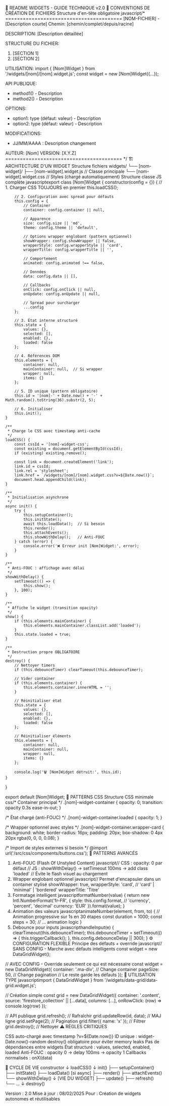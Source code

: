 📖 README WIDGETS - GUIDE TECHNIQUE v2.0
📝 CONVENTIONS DE CRÉATION DE FICHIERS
Structure d'en-tête obligatoire
javascript/* ========================================
   [NOM-FICHIER] - [Description courte]
   Chemin: [chemin/complet/depuis/racine]
   
   DESCRIPTION:
   [Description détaillée]
   
   STRUCTURE DU FICHIER:
   1. [SECTION 1]
   2. [SECTION 2]
   
   UTILISATION:
   import { [Nom]Widget } from '/widgets/[nom]/[nom].widget.js';
   const widget = new [Nom]Widget({...});
   
   API PUBLIQUE:
   - method1() - Description
   - method2() - Description
   
   OPTIONS:
   - option1: type (défaut: valeur) - Description
   - option2: type (défaut: valeur) - Description
   
   MODIFICATIONS:
   - JJ/MM/AAAA : Description changement
   
   AUTEUR: [Nom]
   VERSION: [X.Y.Z]
   ======================================== */
🏗️ ARCHITECTURE D'UN WIDGET
Structure fichiers
widgets/
└── [nom-widget]/
    ├── [nom-widget].widget.js   // Classe principale
    └── [nom-widget].widget.css  // Styles (chargé automatiquement)
Structure classe JS complète
javascriptexport class [Nom]Widget {
    constructor(config = {}) {
        // 1. Charger CSS TOUJOURS en premier
        this.loadCSS();
        
        // 2. Configuration avec spread pour défauts
        this.config = {
            // Container
            container: config.container || null,
            
            // Apparence
            size: config.size || 'md',
            theme: config.theme || 'default',
            
            // Options wrapper englobant (pattern optionnel)
            showWrapper: config.showWrapper || false,
            wrapperStyle: config.wrapperStyle || 'card',
            wrapperTitle: config.wrapperTitle || '',
            
            // Comportement
            animated: config.animated !== false,
            
            // Données
            data: config.data || [],
            
            // Callbacks
            onClick: config.onClick || null,
            onUpdate: config.onUpdate || null,
            
            // Spread pour surcharger
            ...config
        };
        
        // 3. État interne structuré
        this.state = {
            values: {},
            selected: [],
            enabled: {},
            loaded: false
        };
        
        // 4. Références DOM
        this.elements = {
            container: null,
            mainContainer: null,  // Si wrapper
            wrapper: null,
            items: {}
        };
        
        // 5. ID unique (pattern obligatoire)
        this.id = '[nom]-' + Date.now() + '-' + Math.random().toString(36).substr(2, 5);
        
        // 6. Initialiser
        this.init();
    }
    
    /**
     * Charge le CSS avec timestamp anti-cache
     */
    loadCSS() {
        const cssId = '[nom]-widget-css';
        const existing = document.getElementById(cssId);
        if (existing) existing.remove();
        
        const link = document.createElement('link');
        link.id = cssId;
        link.rel = 'stylesheet';
        link.href = `/widgets/[nom]/[nom].widget.css?v=${Date.now()}`;
        document.head.appendChild(link);
    }
    
    /**
     * Initialisation asynchrone
     */
    async init() {
        try {
            this.setupContainer();
            this.initState();
            await this.loadData();  // Si besoin
            this.render();
            this.attachEvents();
            this.showWithDelay();   // Anti-FOUC
        } catch (error) {
            console.error('❌ Erreur init [Nom]Widget:', error);
        }
    }
    
    /**
     * Anti-FOUC : affichage avec délai
     */
    showWithDelay() {
        setTimeout(() => {
            this.show();
        }, 100);
    }
    
    /**
     * Affiche le widget (transition opacity)
     */
    show() {
        if (this.elements.mainContainer) {
            this.elements.mainContainer.classList.add('loaded');
        }
        this.state.loaded = true;
    }
    
    /**
     * Destruction propre OBLIGATOIRE
     */
    destroy() {
        // Nettoyer timers
        if (this.debounceTimer) clearTimeout(this.debounceTimer);
        
        // Vider container
        if (this.elements.container) {
            this.elements.container.innerHTML = '';
        }
        
        // Réinitialiser état
        this.state = {
            values: {},
            selected: [],
            enabled: {},
            loaded: false
        };
        
        // Réinitialiser éléments
        this.elements = {
            container: null,
            mainContainer: null,
            wrapper: null,
            items: {}
        };
        
        console.log('🗑️ [Nom]Widget détruit:', this.id);
    }
}

export default [Nom]Widget;
🎨 PATTERNS CSS
Structure CSS minimale
css/* Container principal */
.[nom]-widget-container {
    opacity: 0;
    transition: opacity 0.3s ease-in-out;
}

/* État chargé (anti-FOUC) */
.[nom]-widget-container.loaded {
    opacity: 1;
}

/* Wrapper optionnel avec styles */
.[nom]-widget-container.wrapper-card {
    background: white;
    border-radius: 16px;
    padding: 20px;
    box-shadow: 0 4px 20px rgba(0, 0, 0, 0.08);
}

/* Import de styles externes si besoin */
@import url('/src/css/components/buttons.css');
🎯 PATTERNS AVANCÉS
1. Anti-FOUC (Flash Of Unstyled Content)
javascript// CSS : opacity: 0 par défaut
// JS : showWithDelay() → setTimeout 100ms → add class 'loaded'
// Évite le flash visuel au chargement
2. Wrapper englobant optionnel
javascript// Permet d'encapsuler dans un container stylisé
showWrapper: true,
wrapperStyle: 'card',  // 'card' | 'minimal' | 'bordered'
wrapperTitle: 'Titre'
3. Formatage intelligent
javascriptformatNumber(value) {
    return new Intl.NumberFormat('fr-FR', {
        style: this.config.format,  // 'currency', 'percent', 'decimal'
        currency: 'EUR'
    }).format(value);
}
4. Animation des valeurs
javascriptanimateNumber(element, from, to) {
    // Animation progressive sur 1s en 30 étapes
    const duration = 1000;
    const steps = 30;
    // ... animation logic
}
5. Debounce pour inputs
javascripthandleInput(e) {
    clearTimeout(this.debounceTimer);
    this.debounceTimer = setTimeout(() => {
        this.triggerCallback();
    }, this.config.debounceDelay || 300);
}
⚙️ CONFIGURATION FLEXIBLE
Principe des défauts + override
javascript// SANS CONFIG - Marche avec défauts intelligents
const widget = new DataGridWidget();

// AVEC CONFIG - Override seulement ce qui est nécessaire
const widget = new DataGridWidget({
    container: '.ma-div',     // Change container
    pageSize: 50,            // Change pagination
    // Le reste garde les défauts
});
📝 UTILISATION TYPE
javascriptimport { DataGridWidget } from '/widgets/data-grid/data-grid.widget.js';

// Création simple
const grid = new DataGridWidget({
    container: '.content',
    source: 'firestore_collection' || [...data],
    columns: [...],
    onRowClick: (row) => console.log(row)
});

// API publique
grid.refresh();              // Rafraîchir
grid.updateRow(id, data);   // MAJ ligne
grid.setPage(2);            // Pagination
grid.filter({ name: 'x' }); // Filtrer
grid.destroy();             // Nettoyer
⚠️ RÈGLES CRITIQUES

CSS auto-chargé avec timestamp ?v=${Date.now()}
ID unique : widget-Date.now()-random
destroy() obligatoire pour éviter memory leaks
Pas de dépendances entre widgets
État structuré : values, selected, enabled, loaded
Anti-FOUC : opacity 0 → delay 100ms → opacity 1
Callbacks normalisés : onX(data)

🔄 CYCLE DE VIE
constructor
    ↓
loadCSS()
    ↓
init()
    ├── setupContainer()
    ├── initState()
    ├── loadData() [si async]
    ├── render()
    ├── attachEvents()
    └── showWithDelay()
    ↓
[VIE DU WIDGET]
    ├── update()
    ├── refresh()
    └── ...
    ↓
destroy()

Version : 2.0
Mise à jour : 08/02/2025
Pour : Création de widgets autonomes et réutilisables